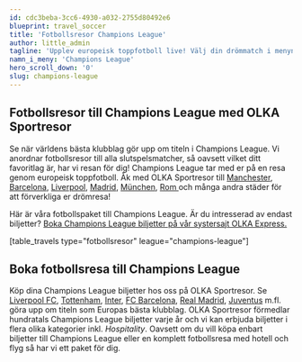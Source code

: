 ```yaml
---
id: cdc3beba-3cc6-4930-a032-2755d80492e6
blueprint: travel_soccer
title: 'Fotbollsresor Champions League'
author: little_admin
tagline: 'Upplev europeisk toppfotboll live! Välj din drömmatch i menyn eller matchlistan nedan.'
namn_i_meny: 'Champions League'
hero_scroll_down: '0'
slug: champions-league
---
```

<h2>Fotbollsresor till Champions League med OLKA Sportresor</h2>
<p>Se när världens bästa klubblag gör upp om titeln i Champions League. Vi anordnar fotbollsresor till alla slutspelsmatcher, så oavsett vilket ditt favoritlag är, har vi resan för dig! Champions League tar med er på en resa genom europeisk toppfotboll. Åk med OLKA Sportresor till <a href="https://olka.se/fotbollsresor/champions-league/manchester/">Manchester</a>, <a href="https://olka.se/fotbollsresor/champions-league/barcelona/">Barcelona</a>, <a href="https://olka.se/fotbollsresor/champions-league/liverpool/">Liverpool</a>, <a href="https://olka.se/fotbollsresor/champions-league/madrid/">Madrid</a>, <a href="https://olka.se/fotbollsresor/champions-league/munchen/">München</a>, <a href="https://olka.se/fotbollsresor/champions-league/rom/">Rom </a>och många andra städer för att förverkliga er drömresa!</p>
<p>Här är våra fotbollspaket till Champions League. Är du intresserad av endast biljetter? <a href="https://www.olkaexpress.se/fotbollsbiljetter/champions-league">Boka Champions League biljetter på vår systersajt OLKA Express.</a></p>
<p>[table_travels type="fotbollsresor" league="champions-league"]</p>
<h2>Boka fotbollsresa till Champions League</h2>
<p>Köp dina Champions League biljetter hos oss på OLKA Sportresor. Se <a href="https://olka.se/fotbollsresor/champions-league/liverpool/liverpool-fc/">Liverpool FC</a>, <a href="https://olka.se/fotbollsresor/champions-league/london/tottenham/">Tottenham</a>, <a href="https://olka.se/fotbollsresor/champions-league/milano/inter/">Inter</a>, <a href="https://olka.se/fotbollsresor/champions-league/barcelona/fc-barcelona/">FC Barcelona</a>, <a href="https://olka.se/fotbollsresor/champions-league/madrid/real-madrid/">Real Madrid</a>, <a href="https://olka.se/fotbollsresor/champions-league/turin/juventus/">Juventus</a> m.fl. göra upp om titeln som Europas bästa klubblag. OLKA Sportresor förmedlar hundratals Champions League biljetter varje år och vi kan erbjuda biljetter i flera olika kategorier inkl. <em>Hospitality</em>. Oavsett om du vill köpa enbart biljetter till Champions League eller en komplett fotbollsresa med hotell och flyg så har vi ett paket för dig.</p>
